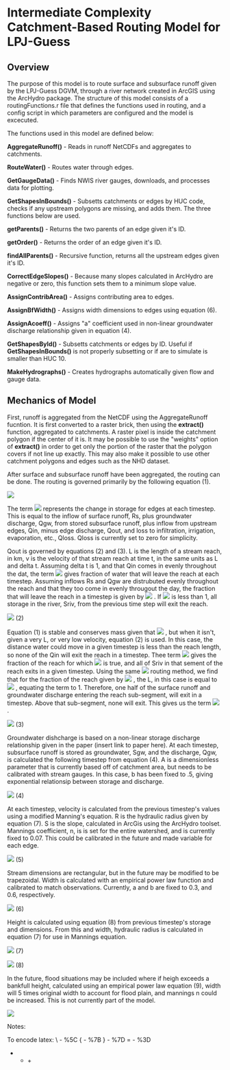# Intermediate Complexity Catchment-Based Routing Model for LPJ-Guess



## Overview
The purpose of this model is to route surface and subsurface runoff given by the LPJ-Guess DGVM, through a river network created in ArcGIS using the ArcHydro package. The structure of this model consists of a routingFunctions.r file that defines the functions used in routing, and a config script in which parameters are configured and the model is excecuted.

The functions used in this model are defined below:

**AggregateRunoff()** - Reads in runoff NetCDFs and aggregates to catchments.

**RouteWater()** - Routes water through edges.

**GetGaugeData()** - Finds NWIS river gauges, downloads, and processes data for plotting.

**GetShapesInBounds()** - Subsetts catchments or edges by HUC code, checks if any upstream polygons are missing, and adds them. The three functions below are used.

**getParents()** - Returns the two parents of an edge given it's ID.

**getOrder()** - Returns the order of an edge given it's ID.

**findAllParents()** - Recursive function, returns all the upstream edges given it's ID.

**CorrectEdgeSlopes()** - Because many slopes calculated in ArcHydro are negative or zero, this function sets them to a minimum slope value.

**AssignContribArea()** - Assigns contributing area to edges.

**AssignBfWidth()** - Assigns width dimensions to edges using equation (6).

**AssignAcoeff()** - Assigns "a" coefficient used in non-linear groundwater discharge relationship given in equation (4).

**GetShapesById()** - Subsetts catchments or edges by ID. Useful if **GetShapesInBounds()** is not properly subsetting or if are to simulate is smaller than HUC 10.

**MakeHydrographs()** - Creates hydrographs automatically given flow and gauge data.



## Mechanics of Model

First, runoff is aggregated from the NetCDF using the AggregateRunoff fucntion. It is first converted to a raster brick, then using the **extract()** function, aggregated to catchments. A raster pixel is inside the catchment polygon if the center of it is. It may be possible to use the "weights" option of **extract()** in order to get only the portion of the raster that the polygon covers if not line up exactly. This may also make it possible to use other catchment polygons and edges such as the NHD dataset.

After surface and subsurface runoff have been aggregated, the routing can be done. The routing is governed primarily by the following equation (1).

<img src="https://latex.codecogs.com/gif.latex?%5Cfrac%7B%5Cmathrm%7Bd%7DS%7D%7B%5Cmathrm%7Bd%7Dt%7D%3DR_%7Bs%7D&plus;Q_%7Bgw%7D&plus;Q_%7Bin%7D-Q_%7Bout%7D-Q_%7Bloss%7D"/>





The term <img src="https://latex.codecogs.com/gif.latex?%5Cfrac%7B%5Cmathrm%7Bd%7DS%7D%7B%5Cmathrm%7Bd%7Dt%7D"/> represents the change in storage for edges at each timestep. This is equal to the inflow of surface runoff, Rs, plus groundwater discharge, Qgw, from stored subsurface runoff, plus inflow from upstream edges, Qin, minus edge discharge, Qout, and loss to infiltration, irrigation, evaporation, etc., Qloss. Qloss is currently set to zero for simplicity.

Qout is governed by equations (2) and (3). L is the length of a stream reach, in km, v is the velocity of that stream reach at time t, in the same units as L and delta t. Assuming delta t is 1, and that Qin comes in evenly throughout the dat,  the term <img src="https://latex.codecogs.com/gif.latex%5Cdpi%7B100%7D?(1-%5Cfrac%7BL%7D%7Bv%5CDelta&space;t%7D)"/> gives fraction of water that will leave the reach at each timestep. Assuming inflows Rs and Qgw are distrubuted evenly throughout the reach and that they too come in evenly througout the day, the fraction that will leave the reach in a timestep is given by <img src="https://latex.codecogs.com/gif.latex%5Cdpi%7B100%7D?(1-%5Cfrac%7BL%7D%7B2v%5CDelta&space;t%7D)"/> . If <img src="https://latex.codecogs.com/gif.latex%5Cdpi%7B100%7D?%5Cfrac%7BL%7D%7Bv%5CDelta&space;t%7D"/> is less than 1, all storage in the river, Sriv, from the previous time step will exit the reach.

<img src="https://latex.codecogs.com/gif.latex%5Cdpi%7B100%7D?Q_%7Bout1%7D%3DS_%7Briv%7D&plus;(1-%5Cfrac%7Bl%7D%7Bv%5CDelta&space;t%7D)%5Csum&space;Q_%7Bin%7D&plus;(1-%5Cfrac%7Bl%7D%7B2v%5CDelta&space;t%7D)(R_%7Bs%7D&plus;Q_%7Bgw%7D)"/> (2)

Equation (1) is stable and conserves mass given that <img src="https://latex.codecogs.com/gif.latex%5Cdpi%7B100%7D?%5Cfrac%7BL%7D%7Bv%5CDelta&space;t%7D < 1"/> , but when it isn't, given a very L, or very low velocity, equation (2) is used. In this case, the distance water could move in a given timestep is less than the reach length, so none of the Qin will exit the reach in a timestep. Thee term <img src="https://latex.codecogs.com/gif.latex%5Cdpi%7B100%7D?%5Cfrac%7Bv%5CDelta&space;t%7D%7Bl%7D"/> gives the fraction of the reach for which <img src="https://latex.codecogs.com/gif.latex%5Cdpi%7B100%7D?%5Cfrac%7BL%7D%7Bv%5CDelta&space;t%7D < 1"/> is true, and all of Sriv in that sement of the reach exits in a given timestep. Using the same <img src="https://latex.codecogs.com/gif.latex%5Cdpi%7B100%7D?(1-%5Cfrac%7BL%7D%7B2v%5CDelta&space;t%7D)"/> routing method, we find that for the fraction of the reach given by <img src="https://latex.codecogs.com/gif.latex%5Cdpi%7B100%7D?%5Cfrac%7Bv%5CDelta&space;t%7D%7BL%7D"/> , the L, in this case is equal to <img src="https://latex.codecogs.com/gif.latex%5Cdpi%7B100%7D?v%5CDelta&space;t"/> , equating the term to 1. Therefore, one half of the surface runoff and groundwater discharge entering the reach sub-segment, will exit in a timestep. Above that sub-segment, none will exit. This gives us the term <img src="https://latex.codecogs.com/gif.latex%5Cdpi%7B100%7D?%5Cfrac%7Bv%5CDelta&space;t%7D%7B2L%7D"/> .
 
<img src="https://latex.codecogs.com/gif.latex%5Cdpi%7B100%7D?Q_%7Bout2%7D%3D%5Cfrac%7Bv%5CDelta&space;t%7D%7Bl%7DS_%7Briv%7D&plus;(%5Cfrac%7Bv%5CDelta&space;t%7D%7B2l%7D)(R_%7Bs%7D&plus;Q_%7Bgw%7D)"/> (3)

Groundwater dishcharge is based on a  non-linear storage discharge relationship given in the paper (insert link to paper here). At each timestep, subsurface runoff is stored as groundwater, Sgw, and the discharge, Qgw, is calculated the following timestep from equation (4). A is a dimensionless parameter that is currently based off of catchment area, but needs to be calibrated with stream gauges. In this case, b has been fixed to .5, giving exponential relationsip between storage and discharge. 

<img src="https://latex.codecogs.com/gif.latex%5Cdpi%7B100%7D?Q_%7Bgw%7D%3D(%5Cfrac%7BS_%7Bgw%7D%7D%7Ba%7D)^%7B%5Cfrac%7B1%7D%7Bb%7D%7D"/> (4)

At each timestep, velocity is calculated from the previous timestep's values using a modified Manning's equation. R is the hydraulic radius given by equation (7). S is the slope, calculated in ArcGis using the ArcHydro toolset. Mannings coefficient, n,  is is set for the entire watershed, and is currently fixed to 0.07. This could be calibrated in the future and made variable for each edge.

<img src="https://latex.codecogs.com/gif.latex%5Cdpi%7B100%7D?v%3D%5Cfrac%7BR^%7B%5Cfrac%7B2%7D%7B3%7D%7DS^%7B%5Cfrac%7B1%7D%7B2%7D%7D%7D%7Bn%7D"/> (5)

Stream dimensions are rectangular, but in the future may be modified to be trapezoidal. Width is calculated with an empirical power law function and calibrated to match observations. Currently, a and b are fixed to 0.3, and 0.6, respectively.

<img src="https://latex.codecogs.com/gif.latex%5Cdpi%7B100%7D?W%3Da(A_%7Btotal%7D)^b"/> (6)

Height is calculated using equation (8) from previous timestep's storage and dimensions. From this and width, hydraulic radius is calculated in equation (7) for use in Mannings equation.

<img src="https://latex.codecogs.com/gif.latex%5Cdpi%7B100%7D?R%3D%5Cfrac%7BA%7D%7BP%7D%3D%5Cfrac%7BHW%7D%7B2H&plus;W%7D"/> (7)

<img src="https://latex.codecogs.com/gif.latex%5Cdpi%7B100%7D?H%3D%5Cfrac%7BS_%7Briv%7D%7D%7Blw%7D"/> (8)

In the future, flood situations may be included where if heigh exceeds a bankfull height, calculated using an empirical power law equation (9), width will 5 times original width to account for flood plain, and mannings n could be increased. This is not currently part of the model.

<img src="https://latex.codecogs.com/gif.latex%5Cdpi%7B100%7D?H_%7Bbf%7D%3Da(A_%7Btotal%7D)^b"/>



Notes:

To encode latex:
\ - %5C
{ - %7B
} - %7D
= - %3D
+ - &plus;

